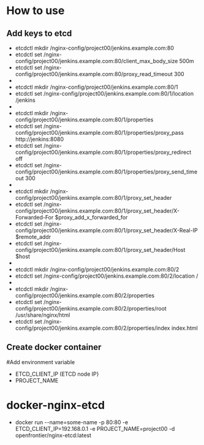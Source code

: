# How to use

## Add keys to etcd 
- etcdctl mkdir /nginx-config/project00/jenkins.example.com:80
- etcdctl set /nginx-config/project00/jenkins.example.com:80/client_max_body_size 500m
- etcdctl set /nginx-config/project00/jenkins.example.com:80/proxy_read_timeout 300
-
- etcdctl mkdir /nginx-config/project00/jenkins.example.com:80/1
- etcdctl set /nginx-config/project00/jenkins.example.com:80/1/location /jenkins
-
- etcdctl mkdir /nginx-config/project00/jenkins.example.com:80/1/properties
- etcdctl set /nginx-config/project00/jenkins.example.com:80/1/properties/proxy_pass http://jenkins:8080
- etcdctl set /nginx-config/project00/jenkins.example.com:80/1/properties/proxy_redirect off
- etcdctl set /nginx-config/project00/jenkins.example.com:80/1/properties/proxy_send_timeout 300
-
- etcdctl mkdir /nginx-config/project00/jenkins.example.com:80/1/proxy_set_header
- etcdctl set /nginx-config/project00/jenkins.example.com:80/1/proxy_set_header/X-Forwarded-For $proxy_add_x_forwarded_for
- etcdctl set /nginx-config/project00/jenkins.example.com:80/1/proxy_set_header/X-Real-IP $remote_addr
- etcdctl set /nginx-config/project00/jenkins.example.com:80/1/proxy_set_header/Host $host
-
- etcdctl mkdir /nginx-config/project00/jenkins.example.com:80/2
- etcdctl set /nginx-config/project00/jenkins.example.com:80/2/location /
-
- etcdctl mkdir /nginx-config/project00/jenkins.example.com:80/2/properties
- etcdctl set /nginx-config/project00/jenkins.example.com:80/2/properties/root /usr/share/nginx/html
- etcdctl set /nginx-config/project00/jenkins.example.com:80/2/properties/index index.html

## Create docker container
#Add environment variable

- ETCD_CLIENT_IP  (ETCD node IP}
- PROJECT_NAME 

# docker-nginx-etcd
- docker run --name=some-name -p 80:80 -e ETCD_CLIENT_IP=192.168.0.1 -e PROJECT_NAME=project00 -d openfrontier/nginx-etcd:latest

